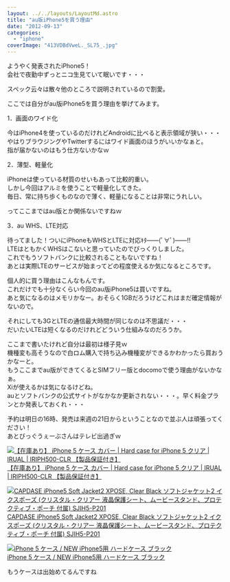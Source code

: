 ```yaml
---
layout: ../../layouts/LayoutMd.astro
title: "au版iPhone5を買う理由"
date: "2012-09-13"
categories: 
  - "iphone"
coverImage: "413VDBdVweL._SL75_.jpg"
---
```


ようやく発表されたiPhone5！  
会社で夜勤中ずっとニコ生見ていて眠いです・・・

スペック云々は散々他のところで説明されているので割愛。

ここでは自分がau版iPhone5を買う理由を挙げてみます。

1．画面のワイド化

今はiPhone4を使っているのだけれどAndroidに比べると表示領域が狭い・・・  
やはりブラウジングやTwitterするにはワイド画面のほうがいいかなぁと。  
指が届かないのはもう仕方ないかなｗ

2．薄型、軽量化

iPhoneは使っている材質のせいもあって比較的重い。  
しかし今回はアルミを使うことで軽量化してきた。  
毎日、常に持ち歩くものなので薄く、軽量になることは非常にうれしい。

ってここまではau版とか関係ないですねｗ

3．au WHS、LTE対応

待ってました！ついにiPhoneもWHSとLTEに対応ｷﾀ――(ﾟ∀ﾟ)――!!  
LTEはともかくWHSはこないと思っていたのでびっくりしました。  
これでもうソフトバンクに比較されることもないですね！  
あとは実際LTEのサービスが始まってどの程度使えるか気になるところです。

個人的に買う理由はこんなもんです。  
これだけでも十分なくらい今回のau版iPhone5は買いですね。  
あと気になるのはメモリかなー。おそらく1GBだろうけどこれはまだ確定情報がないので。

それにしても3GとLTEの通信最大時間が同じなのは不思議だ・・・  
だいたいLTEは短くなるのだけれどどういう仕組みなのだろうか。

ここまで書いたけれど自分は最初は様子見ｗ  
機種変も高そうなので白ロム購入で持ち込み機種変ができるかわかったら買おうかなーと。  
もうここまでau版ができてくるとSIMフリー版とdocomoで使う理由がないかなぁ。  
Xiが使えるかは気になるけどね。  
auとソフトバンクの公式サイトがなかなか更新されない・・・。早く料金プランとか発表しておくれ・・・

予約は明日の16時、発売は来週の21日からということなので並ぶ人は頑張ってください！  
あとびっぐうぇーぶさんはテレビ出過ぎｗ

[![【在庫あり】 iPhone 5 ケース カバー | Hard case for iPhone 5 クリア | IRUAL | IRIPH500-CLR 【製品保証付き】](/archive/images/413VDBdVweL._SL75_.jpg)  
【在庫あり】 iPhone 5 ケース カバー | Hard case for iPhone 5 クリア | IRUAL | IRIPH500-CLR 【製品保証付き】  
](https://www.amazon.co.jp/exec/obidos/ASIN/B0092Z6J8Q/mizuka123-22/ref=nosim)

[![CAPDASE iPhone5 Soft Jacket2 XPOSE, Clear Black ソフトジャケット2 イクスポーズ (クリスタル・クリアー 液晶保護シート、ムービースタンド、プロテクティブ・ポーチ 付属) SJIH5-P201](/archive/images/41k18TwzXyL._SL75_.jpg)  
CAPDASE iPhone5 Soft Jacket2 XPOSE, Clear Black ソフトジャケット2 イクスポーズ (クリスタル・クリアー 液晶保護シート、ムービースタンド、プロテクティブ・ポーチ 付属) SJIH5-P201  
](https://www.amazon.co.jp/exec/obidos/ASIN/B0092LEOVY/mizuka123-22/ref=nosim)

[![iPhone 5 ケース / NEW iPhone5用 ハードケース ブラック](/archive/images/317br6UEKiL._SL75_.jpg)  
iPhone 5 ケース / NEW iPhone5用 ハードケース ブラック  
](https://www.amazon.co.jp/exec/obidos/ASIN/B0092Y669O/mizuka123-22/ref=nosim)

もうケースは出始めてるんですね
